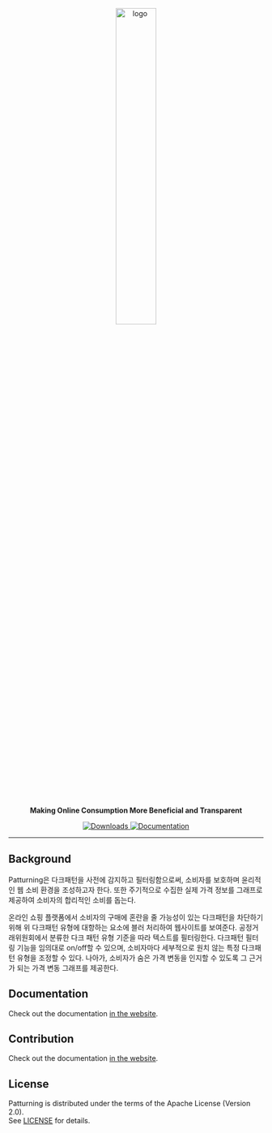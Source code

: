 
 <p align="center"><img src="https://github.com/user-attachments/assets/5c5e9755-95cf-49cf-96a4-b13ce6b2fd20" alt="logo" width=40%></p>

<div align='center'>
  <p>
    <strong>Making Online Consumption More Beneficial and Transparent</strong>
  </p>
 
  <a href="https://chromewebstore.google.com/detail/patturning/nlldmjdghbedjmnbkpgjnnanpecmmpad?hl=ko&utm_source=ext_sidebar" target="_blank">
    <img alt="Downloads" src ="https://img.shields.io/badge/Downloads-0B2343.svg?&style=plastic&logo=chromewebstore&logoColor=white"/>
  </a>
  <a href="https://patturning-official.shop/" target="_blank">
    <img alt="Documentation" src ="https://img.shields.io/badge/Documentation-221E68.svg?&style=plastic&logo=googlechrome&logoColor=white"/>
  </a>



</div>

***
  
## Background
Patturning은 다크패턴을 사전에 감지하고 필터링함으로써, 소비자를 보호하며 윤리적인 웹 소비 환경을 조성하고자 한다. 또한 주기적으로 수집한 실제 가격 정보를 그래프로 제공하여 소비자의 합리적인 소비를 돕는다.  
 
온라인 쇼핑 플랫폼에서 소비자의 구매에 혼란을 줄 가능성이 있는 다크패턴을 차단하기 위해 위 다크패턴 유형에 대항하는 요소에 블러 처리하여 웹사이트를 보여준다. 공정거래위원회에서 분류한 다크 패턴 유형 기준을 따라 텍스트를 필터링한다. 다크패턴 필터링 기능을 임의대로 on/off할 수 있으며, 소비자마다 세부적으로 원치 않는 특정 다크패턴 유형을 조정할 수 있다. 나아가, 소비자가 숨은 가격 변동을 인지할 수 있도록 그 근거가 되는 가격 변동 그래프를 제공한다.


## Documentation

Check out the documentation [in the website](https://patturning-official.shop/).

## Contribution

Check out the documentation [in the website](https://).

## License

Patturning is distributed under the terms of the Apache License (Version 2.0).  
See [LICENSE](LICENSE) for details.


  
